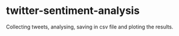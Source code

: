 # twitter-sentiment-analysis
Collecting tweets, analysing, saving in csv file and ploting the results.
